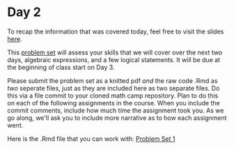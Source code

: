 # Day 2

To recap the information that was covered today, feel free to visit the slides [here](/slides/day2-am.pdf).  

This [problem set](https://github.com/sarah-moore/NU-math-camp/blob/68886c484d9113cd675066aed19b43eed7971452/problem-sets/pset1.pdf) will assess your skills that we will cover over the next two days, algebraic expressions, and a few logical statements. It will be due at the beginning of class start on Day 3. 

Please submit the problem set as a knitted pdf *and* the raw code .Rmd as *two* seperate files, just as they are included here as two separate files. Do this via a file commit to your cloned math camp repository. Plan to do this on each of the following assignments in the course. When you include the commit comments, include how much time the assignment took you. As we go along, we'll ask you to include more narrative as to how each assignment went. 

Here is the .Rmd file that you can work with: 
[Problem Set 1](https://github.com/sarah-moore/NU-math-camp/blob/68886c484d9113cd675066aed19b43eed7971452/problem-sets/pset1.Rmd)

